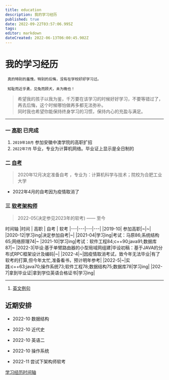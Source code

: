 ```yaml
---
title: education
description: 我的学习经历
published: true
date: 2022-09-22T03:57:06.995Z
tags: 
editor: markdown
dateCreated: 2022-06-13T06:00:45.902Z
---
```


# 我的学习经历
 
     真的特别的羞愧，特别的后悔，没有在学校好好学习过。
     
     知耻而近乎勇，见兔而顾犬，未为晚也！
     
 > 希望我的孩子以我为鉴，千万要在该学习的时候好好学习，不要等错过了，再去后悔，这个时候哪怕做再多都无法弥补。  
 > 同时我也希望你能保持终身学习的习惯，保持内心的充盈与满足。    

---
 ### 一 [高职](/education/college)  已完成  
 
   1. `2019年10月` 参加安徽中澳学院的高职扩招
   2. `2022年7月` 毕业，专业为计算机网络。毕业证上显示是全日制的
  
 ### 二 [自考](/education/self-taught)
  >  2020年12月决定准备自考 ，专业为：计算机科学与技术；院校为合肥工业大学
  - 2022年4月的自考因为疫情取消了

 ### 三 [软考架构师](/education/software-exam) 
  > 2022-05(决定参见2023年的软考) —— 至今

 
 时间轴
 |时间 | 高职 | 自考 | 软考
 |---|---|---|---|
 |2019-10| 参加高职|~|~|
 |2020-12|学习ing|决定参加自考|~|
 |2021-04|学习ing|考试：马原86;系统结构65;网络原理74|~
 |2021-10|学习ing|考试：软件工程84;c++90;java91;数据库87|~
 |2022-3|毕设:基于单臂路由器的小型局域网组建|毕设初稿：基于JAVA的分布式RPC框架设计及编码|~|
 |2022-4|~|因疫情取消考试，致今年无法毕业|有了软考的打算,但今年太忙,准备看书，预计明年参考|
 |2022-5|~|实践:c++63;java70;操作系统73;软件工程78;数据结构75;数据库78|学习ing|
 |202-7|拿到毕业证|拿到学位英语合格证书|学习ing|
 

 ----
 
 1.  [英文例句](/education/english-sentence)
 

 ## 近期安排
 
 - 2022-10  数据结构
 - 2022-10  近代史
 - 2022-10  英语二
 - 2022-10 操作系统
 
 - 2022-11 尝试下架构师软考

[学习经历时间轴](/education/timeline)